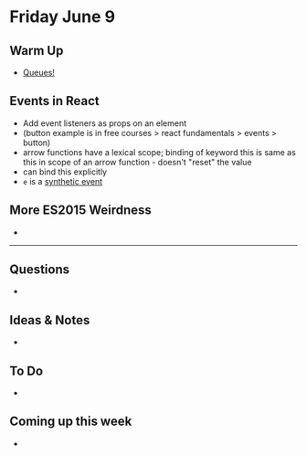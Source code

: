 # Friday June 9

## Warm Up

* [Queues!](https://repl.it/student/submissions/1105297)

## Events in React

* Add event listeners as props on an element
* (button example is in free courses > react fundamentals > events > button)
* arrow functions have a lexical scope; binding of keyword this is same as this in scope of an arrow function - doesn't "reset" the value
* can bind this explicitly
* `e` is a [synthetic event](https://facebook.github.io/react/docs/events.html)

## More ES2015 Weirdness

*  

************************************

## Questions 

* 

## Ideas & Notes

* 

## To Do

* 

## Coming up this week

* 